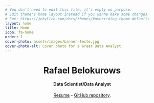 ```yaml
---
# You don't need to edit this file, it's empty on purpose.
# Edit theme's home layout instead if you wanna make some changes
# See: https://jekyllrb.com/docs/themes/#overriding-theme-defaults
layout: home
title: Home
icon: fa-home
order: 1
cover-photo: assets/images/banner-teste.jpg
cover-photo-alt: Cover photo for a Great Data Analyst
---
```

<header>
  <h1 class="alt"><strong>Rafael Belokurows</strong></h1> 
  <h4 class="alt"><strong>Data Scientist/Data Analyst</strong></h4>
  <p><a href="/assets/CV Rafael Belokurows - May 23.pdf">Resume</a> - <a href="https://github.com/rafabelokurows/">GitHub repository</a>.</p>
</header>
